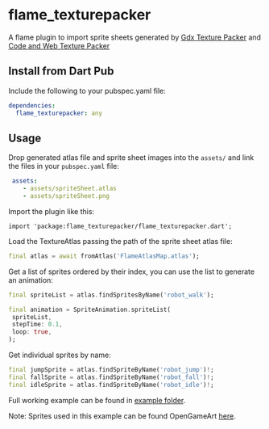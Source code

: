 # flame_texturepacker

A flame plugin to import sprite sheets generated by [Gdx Texture Packer][2] and [Code and Web Texture Packer][1]

## Install from Dart Pub

Include the following to your pubspec.yaml file:

```yaml
dependencies:
  flame_texturepacker: any
 ```
 
## Usage
 
Drop generated atlas file and sprite sheet images into the  `assets/` and link the files in your `pubspec.yaml` file:
 
```yaml
 assets:
    - assets/spriteSheet.atlas
    - assets/spriteSheet.png
 ```
 
Import the plugin like this:

`import 'package:flame_texturepacker/flame_texturepacker.dart';`
 
Load the TextureAtlas passing the path of the sprite sheet atlas file:

```Dart
final atlas = await fromAtlas('FlameAtlasMap.atlas');
```

Get a list of sprites ordered by their index, you can use the list to generate an animation:
 
```Dart
final spriteList = atlas.findSpritesByName('robot_walk');

final animation = SpriteAnimation.spriteList(
 spriteList,
 stepTime: 0.1,
 loop: true,
);
 ```

Get individual sprites by name:

```Dart
final jumpSprite = atlas.findSpriteByName('robot_jump')!;
final fallSprite = atlas.findSpriteByName('robot_fall')!;
final idleSprite = atlas.findSpriteByName('robot_idle')!;
```

Full working example can be found in [example folder][3].

Note: Sprites used in this example can be found OpenGameArt [here][4].

[1]: https://www.codeandweb.com/texturepacker 'Code & Web Texture Packer'
[2]: https://github.com/crashinvaders/gdx-texture-packer-gui 'Gdx Texture Packer'
[3]: /example/lib/main.dart 'Full working example'
[4]: https://opengameart.org/content/toon-characters-1 'Robot sprite'